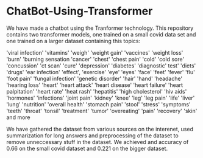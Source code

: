 # ChatBot-Using-Transformer

We have made a chatbot using the Tranformer technology. This repository contains two transformer models, one trained on a small covid data set and one trained on a larger dataset containing this topics:

'viral infection'
'vitamins'
'weigh'
'weight gain'
'vaccines'
'weight loss'
'burn'
'burning sensation
'cancer'
'chest'
'chest pain'
'cold'
'cold sore'
'concussion'
'ct scan'
'cure'
'depression'
'diabetes'
'diagnostic'
test'
'diets'
'drugs'
'ear infection'
'effect', 'exercise'
'eye'
'eyes'
'face'
'feet'
'fever'
'flu'
'foot pain'
'fungal infection'
'genetic disorder'
'hair'
'hand'
'headache'
'hearing loss'
'heart'
'heart attack'
'heart disease'
'heart failure'
'heart palpitation'
'heart rate'
'heat rash'
'hepatitis'
'high cholesterol'
'hiv aids'
'hormones'
'infections'
'joint pain'
'kidney'
'knee'
'leg'
'leg pain'
'life'
'liver'
'lung'
'nutrition'
'overall health'
'stomach pain'
'stool'
'stress'
'symptoms'
'teeth'
'throat'
'tonsil'
'treatment'
'tumor'
'overeating'
'pain'
'recovery'
'skin'
and more

We have gathered the dataset from various sources on the interenet, used summarization for long answers and preprocessing of the dataset to remove unneccessary stuff in the dataset.
We achieved and accuracy of 0.66 on the small covid dataset and 0.221 on the bigger dataset.

